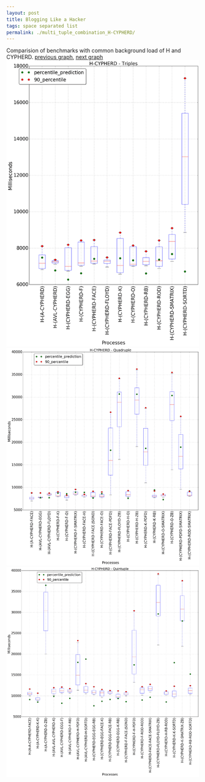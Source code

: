 ```yaml
---
layout: post
title: Blogging Like a Hacker
tags: space separated list
permalink: ./multi_tuple_combination_H-CYPHERD/
---
```


Comparision of benchmarks with common background load of H and CYPHERD.
[previous graph](./multi_tuple_combination_H-A/), [next graph](./multi_tuple_combination_H-EGG/)
<img src="./images/triple/H/H-CYPHERD_box.png" alt="graph figure"><img src="./images/quadruple/H/H-CYPHERD_box.png" alt="graph figure"><img src="./images/quintuple/H/H-CYPHERD_box.png" alt="graph figure">